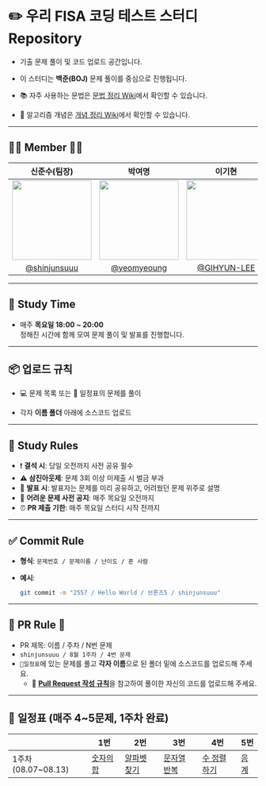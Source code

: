 # ✏️ 우리 FISA 코딩 테스트 스터디 Repository

- 기출 문제 풀이 및 코드 업로드 공간입니다.

- 이 스터디는 **백준(BOJ)** 문제 풀이를 중심으로 진행됩니다.

- 📚 자주 사용하는 문법은 [문법 정리 Wiki](https://github.com/shinjunsuuu/Codingtest-study/wiki/자주-사용하는-코딩테스트-문법-정리)에서 확인할 수 있습니다.  

- 🧠 알고리즘 개념은 [개념 정리 Wiki](https://github.com/shinjunsuuu/Codingtest-study/wiki/알고리즘-개념-정리)에서 확인할 수 있습니다.

---
## 👩‍💻 Member 🧑‍💻

| 신준수(팀장) | 박여명 | 이기현 | 이노운 | 황병길 |
|:------:|:------:|:------:|:------:|:------:|
| <img width="160px" src="https://github.com/shinjunsuuu.png" /> | <img src="https://github.com/yeomyeoung.png" width="160px" /> | <img src="https://github.com/GIHYUN-LEE.png" width="160px" /> |<img width="160px" src="https://github.com/GodNowoon.png" /> | <img width="160px" src="https://github.com/Gill010147.png" /> |
| [@shinjunsuuu](https://github.com/shinjunsuuu) | [@yeomyeoung](https://github.com/yeomyeoung) | [@GIHYUN-LEE](https://github.com/GIHYUN-LEE) | [@GodNowoon](https://github.com/GodNowoon) |  [@Gill010147](https://github.com/Gill010147) |

---
## 📅 Study Time

- 매주 **목요일 18:00 ~ 20:00**<br/>
  정해진 시간에 함께 모여 문제 풀이 및 발표를 진행합니다.

---

## 📦 업로드 규칙

- 💻 문제 목록 또는 📅 일정표의 문제를 풀이

- 각자 **이름 폴더** 아래에 소스코드 업로드

---
## 📣 Study Rules

- ❗ **결석 시**: 당일 오전까지 사전 공유 필수
- ⚠️ **삼진아웃제**: 문제 3회 이상 미제출 시 벌금 부과
- 📢 **발표 시**: 발표자는 문제를 미리 공유하고, 어려웠던 문제 위주로 설명
- 📌 **어려운 문제 사전 공지**: 매주 목요일 오전까지
- ⏰ **PR 제출 기한**: 매주 목요일 스터디 시작 전까지

---

## ✅ Commit Rule

- **형식**: `문제번호 / 문제이름 / 난이도 / 푼 사람`
- **예시**:
    
    ```bash
    git commit -m "2557 / Hello World / 브론즈5 / shinjunsuuu"
    ```
  
---

## 🔁 PR Rule 🔁

- PR 제목: 이름 / 주차 / N번 문제
- `shinjunsuuu / 8월 1주차 / 4번 문제`
- `📅일정표`에 있는 문제를 풀고 **각자 이름**으로 된 폴더 밑에 소스코드를 업로드해 주세요.
  - 🧲 [**Pull Request 작성 규칙**](https://github.com/shinjunsuuu/Codingtest-study/wiki/%F0%9F%A7%B2-Pull-Request-&-Commit-Message-%EA%B7%9C%EC%B9%99)을 참고하여 풀이한 자신의 코드를 업로드해 주세요.
---

## **📅 일정표 (매주 4~5문제, 1주차 완료)**

|  | 1번 | 2번 | 3번 | 4번 | 5번 |
| --- | --- | --- | --- | --- | --- |
| 1주차(08.07~08.13) | [숫자의 합](http://www.acmicpc.net/problem/11720) | [알파벳 찾기](http://www.acmicpc.net/problem/10809) | [문자열 반복](http://www.acmicpc.net/problem/2675) | [수 정렬하기](http://www.acmicpc.net/problem/2750) | [음계](http://www.acmicpc.net/problem/2920) |
